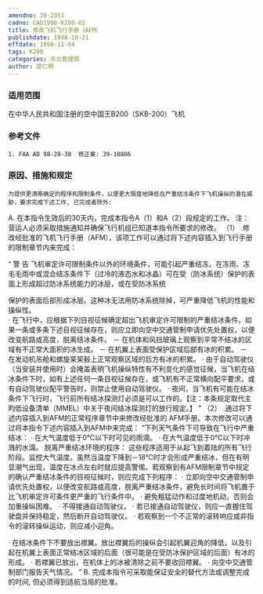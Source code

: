 ```yaml
---
amendno: 39-2351
cadno: CAD1998-K200-01
title: 修改飞机飞行手册（AFM）
publishdate: 1998-10-21
effdate: 1998-11-04
tags: K200
categories: 华北管理局
author: 邵仁明
---
```


### 适用范围 
在中华人民共和国注册的空中国王B200（SKB-200）飞机

### 参考文件
    1. FAA AD 98-20-38  修正案: 39-10806

### 原因、措施和规定 
    为提供更清晰确定的程序和限制条件，以便更大限度地降低在严重结冻条件下飞机操纵的潜在威胁，要求完成下述工作, 已完成者除外: 
A. 在本指令生效后的30天内，完成本指令A（1）和A（2）段规定的工作。 注：营运人必须采取措施通知并确保飞行机组已知道本指令所要求的修改。 
（1）
.修改经批准的飞机飞行手册（AFM），该项工作可以通过将下述内容插入到飞行手册的限制章节内来完成： 

“ 警 告 飞机审定许可限制条件以外的环境条件，可能引起严重结冻。在冻雨、冻毛毛雨中或混合结冻条件下（过冷的液态水和冰晶）可在受（防冰系统）保护的表面上形成超过防冰系统能力的冰层，或在受防冰系统
  
保护的表面后部形成冰层。这种冰无法用防冰系统除掉，可严重降低飞机的性能和操纵性。  
·
在飞行中，应根据下列目视征候确定超出飞机审定许可限制的严重结冰条件。如果一条或多条下述目视征候存在，则应立即向空中交通管制申请优先处置权，以便改变航路或高度，脱离结冰条件。 
－ 在机体和风挡玻璃上观察到平常不结冰的区域有不正常大面积的冰生成。 
 － 在机翼上表面受保护区域后部有冰的积累。 
－ 在发动机吊舱和螺旋桨桨毂上正常观察区域的后方有冰的积累。 
·
由于自动驾驶仪（当安装并使用时）会掩盖表明飞机操纵特性有不利变化的感觉征候，当飞机在结冰条件下时，如有上述任何一条目视征候存在，或飞机有不正常横向配平要求，或有自动驾驶仪配平警告时，则禁止使用自动驾驶仪。 
·
夜间，当飞机有可能在结冰条件下飞行时，飞行前所有结冰探测灯必须是可以工作的。【注：本条规定取代主昀低设备清单（MMEL）中关于夜间结冰探测灯的放行规定。】 ”
（2）
.通过将下述内容插入到AFM的正常程序章节中来修改经批准的
AFM手册。本次修改可以通过将本指令下述内容插入到AFM中来完成： “下列天气条件下可导致在飞行中严重结冰： 
·
在大气温度低于0℃以下时可见的雨滴。 
·
在大气温度低于0℃以下时冲溅的水滴。 
脱离严重结冰环境的程序： 这些程序适用于从起飞到着陆的所有飞行阶段。监控大气温度。虽然当温度下降到－18℃时才会形成严重结冰，但在有明显潮气出现，温度在冰点左右时就应提高警惕。若观察到有AFM限制章节中规定的确认严重结冰条件的目视征候时，则应完成下列程序： 
·
立即向空中交通管制申请优先处置权，以便改变航路或高度，脱离严重结冰条件，避免长时间将飞机置于比飞机审定许可条件更严重的飞行条件中。 
·
避免粗猛动作和过度地机动，否则会加重操纵困难。 
·
不得接通自动驾驶仪。 
·
若已接通自动驾驶仪，则应一直握住驾驶盘并保持稳定，然后断开自动驾驶仪。 
·
若观察到一个不正常的滚转响应或非指令的滚转操纵运动，则应减小迎角。 

  
·
在结冰条件下不要放出襟翼。放出襟翼后的操纵会引起机翼迎角的降低，以及引起在机翼上表面正常结冰区域的后面（很可能是在受防冰保护区域的后面）有冰的形成。 
·
若襟翼已放出，在机体上的冰被清除之前不要收回襟翼。 
·
向空中交通管制部门报告天气情况。 ”
B. 完成本指令可采取能保证安全的替代方法或调整完成的时间, 但必须得到适航当局的批准。

